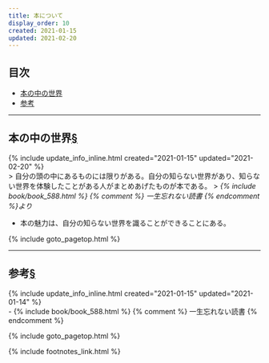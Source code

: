 ```yaml
---
title: 本について
display_order: 10
created: 2021-01-15
updated: 2021-02-20
---
```


## <a name="index">目次</a>

<ul id="index_ul">
<li><a href="#world-in-the-book">本の中の世界</a></li>
<li><a href="#reference">参考</a></li>
</ul>

* * *
## <a name="world-in-the-book">本の中の世界</a><a href="#world-in-the-book">§</a>
<div class="chapter-updated">{% include update_info_inline.html created="2021-01-15" updated="2021-02-20" %}</div>
> 自分の頭の中にあるものには限りがある。自分の知らない世界があり、知らない世界を体験したことがある人がまとめあげたものが本である。
> <cite>{% include book/book_588.html %} {% comment %} 一生忘れない読書 {% endcomment %}より</cite>

- 本の魅力は、自分の知らない世界を識ることができることにある。

{% include goto_pagetop.html %}

* * *
## <a name="reference">参考</a><a href="#reference">§</a>
<div class="chapter-updated">{% include update_info_inline.html created="2021-01-15" updated="2021-01-14" %}</div>
- {% include book/book_588.html %} {% comment %} 一生忘れない読書 {% endcomment %}

{% include goto_pagetop.html %}

{% include footnotes_link.html %}

